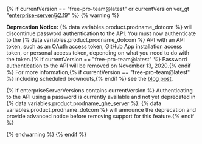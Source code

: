 {% if currentVersion == "free-pro-team@latest" or currentVersion ver_gt "enterprise-server@2.19" %}
{% warning %}

**Deprecation Notice:** {% data variables.product.prodname_dotcom %} will discontinue password authentication to the API.  You must now authenticate to the {% data variables.product.prodname_dotcom %} API with an API token, such as an OAuth access token, GitHub App installation access token, or personal access token, depending on what you need to do with the token.{% if currentVersion == "free-pro-team@latest" %} Password authentication to the API will be removed on November 13, 2020.{% endif %} For more information,{% if currentVersion == "free-pro-team@latest" %} including scheduled brownouts,{% endif %} see the [blog post](https://developer.github.com/changes/2020-02-14-deprecating-password-auth/).

{% if enterpriseServerVersions contains currentVersion %} Authenticating to the API using a password is currently available and not yet deprecated in {% data variables.product.prodname_ghe_server %}. {% data variables.product.prodname_dotcom %} will announce the deprecation and provide advanced notice before removing support for this feature.{% endif %}

{% endwarning %}
{% endif %}
